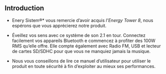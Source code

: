 ## Introduction

* Enery Sistem®* vous remercie d’avoir acquis *l’Energy Tower 8*, nous espérons que vous apprécierez notre produit.

* Éveillez vos sens avec ce système de son 2.1 en tour. Connectez facilement vos appareils Bluetooth e commencez à profiter des 100W RMS qu’elle offre. Elle compte également avec Radio FM, USB et lecteur de cartes SD/SDHC pour que vous ne manquiez jamais la musique.

* Nous vous conseillons de lire ce manuel d’utilisateur pour utiliser le produit en toute sécurité à fin d’exploiter au mieux ses performances.
